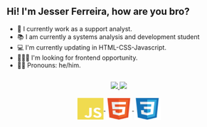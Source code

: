 ## Hi! I'm Jesser Ferreira, how are you bro?

- 👔 I currently work as a support analyst.
- 📚 I am currently a systems analysis and development student
- 💻 I'm currently updating in HTML-CSS-Javascript.
- 👨🏻‍💻 I'm looking for frontend opportunity.
- 🧔🏻 Pronouns: he/him.
##
<div align="center">
  <a href="https://github.com/jesserferreira">
  <img height="140em" src="https://github-readme-stats.vercel.app/api?username=jesserferreira&show_icons=true&theme=tokyonight&include_all_commits=true&count_private=true"/>
  <img height="140em" src="https://github-readme-stats.vercel.app/api/top-langs/?username=jesserferreira&layout=compact&langs_count=7&theme=tokyonight"/>
</div>
  
  <div align="center" style="display: inline_block"><br>
  <img align="center" alt="Rafa-Js" height="50" width="60" src="https://raw.githubusercontent.com/devicons/devicon/master/icons/javascript/javascript-plain.svg">
  <img align="center" alt="Rafa-HTML" height="50" width="60" src="https://raw.githubusercontent.com/devicons/devicon/master/icons/html5/html5-original.svg">
  <img align="center" alt="Rafa-CSS" height="50" width="60" src="https://raw.githubusercontent.com/devicons/devicon/master/icons/css3/css3-original.svg">
</div>
